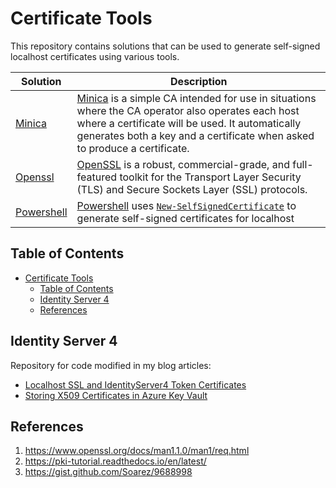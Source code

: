 
# Certificate Tools

This repository contains solutions that can be used to generate self-signed localhost certificates using various tools.

| Solution    | Description     |
| ----------- | --------------- |
| [Minica](./minica) | [Minica](https://github.com/jsha/minica) is a simple CA intended for use in situations where the CA operator also operates each host where a certificate will be used. It automatically generates both a key and a certificate when asked to produce a certificate. |
| [Openssl](./openssl) | [OpenSSL](https://www.openssl.org/) is a robust, commercial-grade, and full-featured toolkit for the Transport Layer Security (TLS) and Secure Sockets Layer (SSL) protocols.    |
| [Powershell](./native/ps) | [Powershell](https://docs.microsoft.com/en-us/powershell/) uses [`New-SelfSignedCertificate`](https://docs.microsoft.com/en-us/powershell/module/pkiclient/new-selfsignedcertificate?view=win10-ps) to generate self-signed certificates for localhost |

## Table of Contents

- [Certificate Tools](#certificate-tools)
  - [Table of Contents](#table-of-contents)
  - [Identity Server 4](#identity-server-4)
  - [References](#references)

## Identity Server 4

Repository for code modified in my blog articles:

- [Localhost SSL and IdentityServer4 Token Certificates](https://mcguirev10.com/2018/01/04/localhost-ssl-identityserver-certificates.html)
- [Storing X509 Certificates in Azure Key Vault](https://mcguirev10.com/2018/01/10/storing-certificates-azure-keyvault.html)

## References

1. https://www.openssl.org/docs/man1.1.0/man1/req.html
2. https://pki-tutorial.readthedocs.io/en/latest/
3. https://gist.github.com/Soarez/9688998
